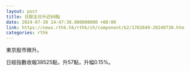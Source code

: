 ```yaml
---
layout: post
title: 日股全日升近60點
date: 2024-07-30 14:47:38.000000000 +08:00
link: https://news.rthk.hk/rthk/ch/component/k2/1763849-20240730.htm
categories: rthk
---
```


東京股市微升。

日經指數收報38525點，升57點，升幅0.15%。
